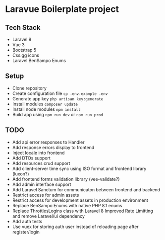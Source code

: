 # Laravue Boilerplate project

## Tech Stack

-   Laravel 8
-   Vue 3
-   Bootstrap 5
-   Css.gg icons
-   Laravel BenSampo Enums

## Setup

-   Clone repository
-   Create configuration file `cp .env.example .env`
-   Generate app key `php artisan key:generate`
-   Install modules `composer update`
-   Install node modules `npm install`
-   Build app using `npm run dev` or `npm run prod`

## TODO

-   Add api error responses to Handler
-   Add response errors display to frontend
-   Inject locale into frontend
-   Add DTOs support
-   Add resources crud support
-   Add client-server time sync using ISO format and frontend library (luxon?)
-   Add frontend forms validation library (vee-validate?)
-   Add admin interface support
-   Add Laravel Sanctum for communicaton between frontend and backend
-   Restrict access for admin assets
-   Restrict access for development assets in production environment
-   Replace BenSampo Enums with native PHP 8.1 enums
-   Replace ThrottlesLogins class with Laravel 8 Improved Rate Limitting and remove Laravel/ui dependency
-   Add auth tests
-   Use vuex for storing auth user instead of reloading page after register/login

